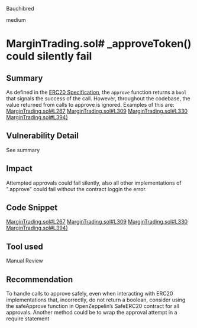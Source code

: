 Bauchibred

medium

# MarginTrading.sol# \_approveToken() could silently fail

## Summary

As defined in the [ERC20 Specification](https://eips.ethereum.org/EIPS/eip-20), the `approve` function returns a `bool` that signals the success of the call. However, throughout the codebase, the value returned from calls to approve is ignored. Examples of this are:
[MarginTrading.sol#L267](https://github.com/sherlock-audit/2023-05-dodo/blob/8e6dceb9f3f5cb42fe591d3ef25b002d9916ac71/dodo-margin-trading-contracts/contracts/marginTrading/MarginTrading.sol#L267)
[MarginTrading.sol#L309](https://github.com/sherlock-audit/2023-05-dodo/blob/8e6dceb9f3f5cb42fe591d3ef25b002d9916ac71/dodo-margin-trading-contracts/contracts/marginTrading/MarginTrading.sol#L309)
[MarginTrading.sol#L330](https://github.com/sherlock-audit/2023-05-dodo/blob/8e6dceb9f3f5cb42fe591d3ef25b002d9916ac71/dodo-margin-trading-contracts/contracts/marginTrading/MarginTrading.sol#L330)
[MarginTrading.sol#L394)](https://github.com/sherlock-audit/2023-05-dodo/blob/8e6dceb9f3f5cb42fe591d3ef25b002d9916ac71/dodo-margin-trading-contracts/contracts/marginTrading/MarginTrading.sol#L394)

## Vulnerability Detail

See summary

## Impact

Attempted approvals could fail silently, also all other implementations of ".approve" could fail without the contract loggin the error.

## Code Snippet

[MarginTrading.sol#L267](https://github.com/sherlock-audit/2023-05-dodo/blob/8e6dceb9f3f5cb42fe591d3ef25b002d9916ac71/dodo-margin-trading-contracts/contracts/marginTrading/MarginTrading.sol#L267)
[MarginTrading.sol#L309](https://github.com/sherlock-audit/2023-05-dodo/blob/8e6dceb9f3f5cb42fe591d3ef25b002d9916ac71/dodo-margin-trading-contracts/contracts/marginTrading/MarginTrading.sol#L309)
[MarginTrading.sol#L330](https://github.com/sherlock-audit/2023-05-dodo/blob/8e6dceb9f3f5cb42fe591d3ef25b002d9916ac71/dodo-margin-trading-contracts/contracts/marginTrading/MarginTrading.sol#L330)
[MarginTrading.sol#L394)](https://github.com/sherlock-audit/2023-05-dodo/blob/8e6dceb9f3f5cb42fe591d3ef25b002d9916ac71/dodo-margin-trading-contracts/contracts/marginTrading/MarginTrading.sol#L394)

## Tool used

Manual Review

## Recommendation

To handle calls to approve safely, even when interacting with ERC20 implementations that, incorrectly, do not return a boolean, consider using the safeApprove function in OpenZeppelin’s SafeERC20 contract for all approvals.
Another method could be to wrap the approval attempt in a require statement

